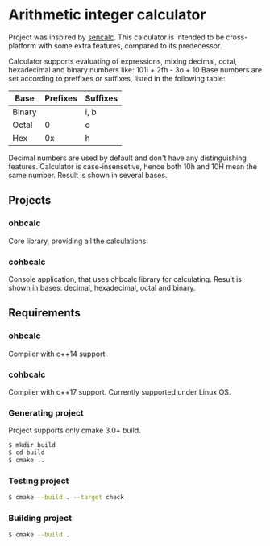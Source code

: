 # Arithmetic integer calculator

Project was inspired by [sencalc](http://www.softpedia.com/get/Science-CAD/SenCalc.shtml). This calculator is intended to be cross-platform with some extra features, compared to its predecessor.

Calculator supports evaluating of expressions, mixing decimal, octal, hexadecimal and binary numbers like: 101i + 2fh - 3o + 10
Base numbers are set according to preffixes or suffixes, listed in the following table:

| Base | Prefixes | Suffixes |
| ---- | ------- | ------ |
|Binary|         | i, b   |
|Octal | 0       | o      |
|Hex   | 0x      | h      |

Decimal numbers are used by default and don't have any distinguishing features. Calculator is case-insensetive, hence both 10h and 10H mean the same number. Result is shown in several bases.

## Projects
### ohbcalc
Core library, providing all the calculations.
### cohbcalc
Console application, that uses ohbcalc library for calculating. Result is shown in bases: decimal, hexadecimal, octal and binary.

## Requirements
### ohbcalc
Compiler with c++14 support.

### cohbcalc
Compiler with c++17 support.
Currently supported under Linux OS.

### Generating project
Project supports only cmake 3.0+ build.
```sh
$ mkdir build
$ cd build
$ cmake ..
```

### Testing project
```sh
$ cmake --build . --target check
```

### Building project
```sh
$ cmake --build .
```
